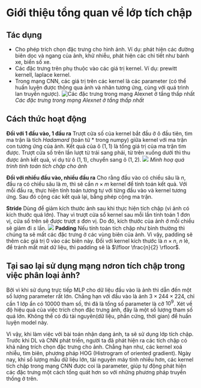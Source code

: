 # Giới thiệu tổng quan về lớp tích chập
## Tác dụng
+ Cho phép trích chọn đặc trưng cho hình ảnh. Ví dụ: phát hiện các đường biên dọc và ngang của ảnh, khử nhiễu, phát hiện các chi tiết như bánh xe, biển số xe.
+ Các đặc trưng trên phụ thuộc vào các giá trị kernel. Ví dụ: prewitt kernell, laplace kernel.
+ Trong mạng CNN, các giá trị trên các kernel là các parameter (có thể huấn luyện được thông qua ảnh và nhãn tương ứng, cùng với quá trình lan truyền ngược).
![Các đặc trưng trong mạng Alexnet ở tầng thấp nhất](https://d2l.aivivn.com/_images/filters.png)
*Các đặc trưng trong mạng Alexnet ở tầng thấp nhất*
## Cách thức hoạt động
**Đối với $1$ đầu vào, $1$ đầu ra**
Trượt cửa số của kernel bắt đầu ở ô đầu tiên, tìm ma trận là tích *Hadamard* (toán tử * trong numpy) giữa kernel với ma trận con tương ứng của ảnh.
Kết quả của ô $(1, 1)$ là tổng giá trị của ma trận tìm được.
Trượt cửa số trên lần lượt từ trái sang phải, từ trên xuống dưới thì thu được ảnh kết quả, ví dụ từ ô $(1, 1)$, chuyển sang ô $(1, 2)$.
![](https://raw.githubusercontent.com/iamaaditya/iamaaditya.github.io/master/images/conv_arithmetic/full_padding_no_strides_transposed.gif)
*Minh hoạ quá trình tính toán tích chập cho ảnh*

**Đối với nhiều đầu vào, nhiều đầu ra**
Cho rằng đầu vào có chiều sâu là $n$, đầu ra có chiều sâu là $m$, thì sẽ cần $n \times m$ kernel để tính toán kết quả. Với mỗi đầu ra, thực hiện tính toán tương tự với từng đầu vào và kernel tương ứng. Sau đó cộng các kết quả lại, bằng phép cộng ma trận.

**Stride**
Dùng để giảm kích thước ảnh sau khi thực hiện tích chập (vì ảnh có kích thước quá lớn). Thay vì trượt cửa sổ kernel sau mỗi lần tính toán $1$ đơn vị, cửa số trên sẽ được trượt $s$ đơn vị. Do đó, kích thước của ảnh ở mỗi chiều sẽ giảm đi $s$ lần.
![](https://d2l.aivivn.com/_images/conv-stride.svg) 
**Padding**
Nếu tính toán tích chập như bình thường thì chúng ta sẽ mất các đặc trưng ở các vùng biên của ảnh. Vì vậy, padding sẽ thêm các giá trị $0$ vào các biên này.
Đối với kernel kích thước là $n \times n$, $n$ lẻ, để tránh mất mát dữ liệu, thì padding sẽ là $\lfloor \frac{n}{2} \rfloor$.
## Tại sao lại sử dụng mạng nơron tích chập trong việc phân loại ảnh?
Bởi vì khi sử dụng trực tiếp MLP cho dữ liệu đầu vào là ảnh thì dẫn đến một số lượng parameter rất lớn. Chẳng hạn với đầu vào là ảnh $3 \times 244 \times 224$, chỉ cần $1$ lớp ẩn có $10000$ tham số, thì đã là tổng số parameter là cỡ $10^9$. Xét về độ hiệu quả của việc trích chọn đặc trưng ảnh, đây là một số lượng tham số quá lớn. Không thể có đủ tài nguyên(dữ liệu, phần cứng, thời gian) để huấn luyện model này.

Vì vậy, khi làm việc với bài toán nhận dạng ảnh, ta sẽ sử dụng lớp tích chập. Trước khi DL và CNN phát triển, người ta đã phát hiện ra các tích chập có khả năng trích chọn đặc trưng cho ảnh. Chẳng hạn như, các kernel xoá nhiễu, tìm biên, phương pháp HOG (Histrogram of oriented gradient). Ngày nay, khi số lượng mẫu dữ liệu lớn, tài nguyên máy tính nhiều hơn, các kernel tích chập trong mạng CNN được coi là parameter, giúp tự động phát hiện các đặc trưng một cách tổng quát hơn so với những phương pháp truyền thống ở trên.
